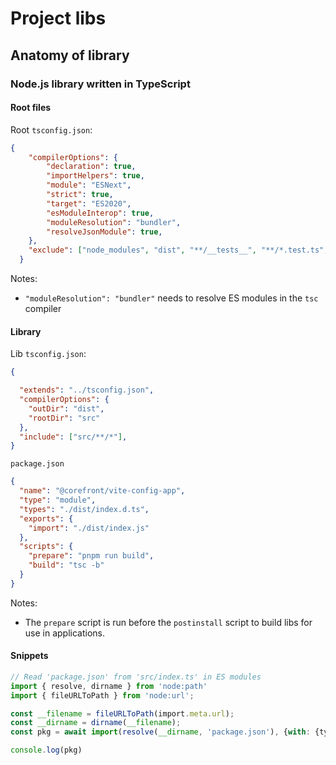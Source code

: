 # Project libs

## Anatomy of library

### Node.js library written in TypeScript

#### Root files

Root `tsconfig.json`:

```json
{
    "compilerOptions": {
        "declaration": true,
        "importHelpers": true,
        "module": "ESNext",
        "strict": true,
        "target": "ES2020",
        "esModuleInterop": true,
        "moduleResolution": "bundler",
        "resolveJsonModule": true,
    },
    "exclude": ["node_modules", "dist", "**/__tests__", "**/*.test.ts", "**/*.spec.ts"]
  }
```

Notes:
- `"moduleResolution": "bundler"` needs to resolve ES modules in the `tsc` compiler

#### Library

Lib `tsconfig.json`:

```json
{

  "extends": "../tsconfig.json",
  "compilerOptions": {
    "outDir": "dist",
    "rootDir": "src"
  },
  "include": ["src/**/*"],
}
```

`package.json`

```json
{
  "name": "@corefront/vite-config-app",
  "type": "module",
  "types": "./dist/index.d.ts",
  "exports": {
    "import": "./dist/index.js"
  },
  "scripts": {
    "prepare": "pnpm run build",
    "build": "tsc -b"
  }
}
```

Notes:

- The `prepare` script is run before the `postinstall` script to build libs for use in applications.

#### Snippets

```ts
// Read 'package.json' from 'src/index.ts' in ES modules
import { resolve, dirname } from 'node:path'
import { fileURLToPath } from 'node:url';

const __filename = fileURLToPath(import.meta.url);
const __dirname = dirname(__filename);
const pkg = await import(resolve(__dirname, 'package.json'), {with: {type: 'json'}})

console.log(pkg)
```
